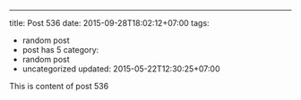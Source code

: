 ---
title: Post 536
date: 2015-09-28T18:02:12+07:00
tags:
  - random post
  - post has 5
category:
  - random post
  - uncategorized
updated: 2015-05-22T12:30:25+07:00

This is content of post 536